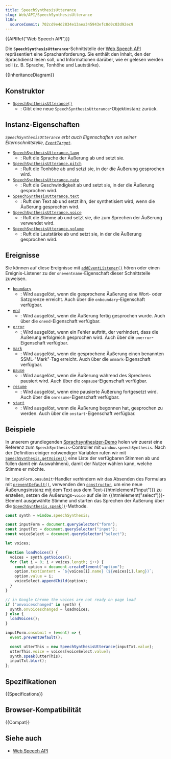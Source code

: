 ```yaml
---
title: SpeechSynthesisUtterance
slug: Web/API/SpeechSynthesisUtterance
l10n:
  sourceCommit: 702cd9e4d2834e13aea345943efc8d0c03d92ec9
---
```


{{APIRef("Web Speech API")}}

Die **`SpeechSynthesisUtterance`**-Schnittstelle der [Web Speech API](/de/docs/Web/API/Web_Speech_API) repräsentiert eine Sprachanforderung. Sie enthält den Inhalt, den der Sprachdienst lesen soll, und Informationen darüber, wie er gelesen werden soll (z. B. Sprache, Tonhöhe und Lautstärke).

{{InheritanceDiagram}}

## Konstruktor

- [`SpeechSynthesisUtterance()`](/de/docs/Web/API/SpeechSynthesisUtterance/SpeechSynthesisUtterance)
  - : Gibt eine neue `SpeechSynthesisUtterance`-Objektinstanz zurück.

## Instanz-Eigenschaften

_`SpeechSynthesisUtterance` erbt auch Eigenschaften von seiner Elternschnittstelle, [`EventTarget`](/de/docs/Web/API/EventTarget)._

- [`SpeechSynthesisUtterance.lang`](/de/docs/Web/API/SpeechSynthesisUtterance/lang)
  - : Ruft die Sprache der Äußerung ab und setzt sie.
- [`SpeechSynthesisUtterance.pitch`](/de/docs/Web/API/SpeechSynthesisUtterance/pitch)
  - : Ruft die Tonhöhe ab und setzt sie, in der die Äußerung gesprochen wird.
- [`SpeechSynthesisUtterance.rate`](/de/docs/Web/API/SpeechSynthesisUtterance/rate)
  - : Ruft die Geschwindigkeit ab und setzt sie, in der die Äußerung gesprochen wird.
- [`SpeechSynthesisUtterance.text`](/de/docs/Web/API/SpeechSynthesisUtterance/text)
  - : Ruft den Text ab und setzt ihn, der synthetisiert wird, wenn die Äußerung gesprochen wird.
- [`SpeechSynthesisUtterance.voice`](/de/docs/Web/API/SpeechSynthesisUtterance/voice)
  - : Ruft die Stimme ab und setzt sie, die zum Sprechen der Äußerung verwendet wird.
- [`SpeechSynthesisUtterance.volume`](/de/docs/Web/API/SpeechSynthesisUtterance/volume)
  - : Ruft die Lautstärke ab und setzt sie, in der die Äußerung gesprochen wird.

## Ereignisse

Sie können auf diese Ereignisse mit [`addEventListener()`](/de/docs/Web/API/EventTarget/addEventListener) hören oder einen Ereignis-Listener zu der `oneventname`-Eigenschaft dieser Schnittstelle zuweisen.

- [`boundary`](/de/docs/Web/API/SpeechSynthesisUtterance/boundary_event)
  - : Wird ausgelöst, wenn die gesprochene Äußerung eine Wort- oder Satzgrenze erreicht.
    Auch über die `onboundary`-Eigenschaft verfügbar.
- [`end`](/de/docs/Web/API/SpeechSynthesisUtterance/end_event)
  - : Wird ausgelöst, wenn die Äußerung fertig gesprochen wurde.
    Auch über die `onend`-Eigenschaft verfügbar.
- [`error`](/de/docs/Web/API/SpeechSynthesisUtterance/error_event)
  - : Wird ausgelöst, wenn ein Fehler auftritt, der verhindert, dass die Äußerung erfolgreich gesprochen wird.
    Auch über die `onerror`-Eigenschaft verfügbar.
- [`mark`](/de/docs/Web/API/SpeechSynthesisUtterance/mark_event)
  - : Wird ausgelöst, wenn die gesprochene Äußerung einen benannten SSML-"Mark"-Tag erreicht.
    Auch über die `onmark`-Eigenschaft verfügbar.
- [`pause`](/de/docs/Web/API/SpeechSynthesisUtterance/pause_event)
  - : Wird ausgelöst, wenn die Äußerung während des Sprechens pausiert wird.
    Auch über die `onpause`-Eigenschaft verfügbar.
- [`resume`](/de/docs/Web/API/SpeechSynthesisUtterance/resume_event)
  - : Wird ausgelöst, wenn eine pausierte Äußerung fortgesetzt wird.
    Auch über die `onresume`-Eigenschaft verfügbar.
- [`start`](/de/docs/Web/API/SpeechSynthesisUtterance/start_event)
  - : Wird ausgelöst, wenn die Äußerung begonnen hat, gesprochen zu werden.
    Auch über die `onstart`-Eigenschaft verfügbar.

## Beispiele

In unserem grundlegenden [Sprachsynthesizer-Demo](https://mdn.github.io/dom-examples/web-speech-api/speak-easy-synthesis/) holen wir zuerst eine Referenz zum `SpeechSynthesis`-Controller mit `window.speechSynthesis`. Nach der Definition einiger notwendiger Variablen rufen wir mit [`SpeechSynthesis.getVoices()`](/de/docs/Web/API/SpeechSynthesis/getVoices) eine Liste der verfügbaren Stimmen ab und füllen damit ein Auswahlmenü, damit der Nutzer wählen kann, welche Stimme er möchte.

Im `inputForm.onsubmit`-Handler verhindern wir das Absenden des Formulars mit [`preventDefault()`](/de/docs/Web/API/Event/preventDefault), verwenden den [`constructor`](/de/docs/Web/API/SpeechSynthesisUtterance/SpeechSynthesisUtterance), um eine neue Äußerungsinstanz mit dem Text aus dem Text-{{htmlelement("input")}} zu erstellen, setzen die Äußerungs-`voice` auf die im {{htmlelement("select")}}-Element ausgewählte Stimme und starten das Sprechen der Äußerung über die [`SpeechSynthesis.speak()`](/de/docs/Web/API/SpeechSynthesis/speak)-Methode.

```js
const synth = window.speechSynthesis;

const inputForm = document.querySelector("form");
const inputTxt = document.querySelector("input");
const voiceSelect = document.querySelector("select");

let voices;

function loadVoices() {
  voices = synth.getVoices();
  for (let i = 0; i < voices.length; i++) {
    const option = document.createElement("option");
    option.textContent = `${voices[i].name} (${voices[i].lang})`;
    option.value = i;
    voiceSelect.appendChild(option);
  }
}

// in Google Chrome the voices are not ready on page load
if ("onvoiceschanged" in synth) {
  synth.onvoiceschanged = loadVoices;
} else {
  loadVoices();
}

inputForm.onsubmit = (event) => {
  event.preventDefault();

  const utterThis = new SpeechSynthesisUtterance(inputTxt.value);
  utterThis.voice = voices[voiceSelect.value];
  synth.speak(utterThis);
  inputTxt.blur();
};
```

## Spezifikationen

{{Specifications}}

## Browser-Kompatibilität

{{Compat}}

## Siehe auch

- [Web Speech API](/de/docs/Web/API/Web_Speech_API)
